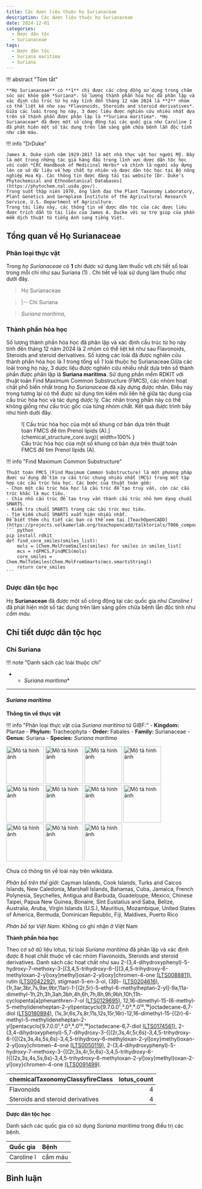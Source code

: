 ```yaml
---
title: Các dược liệu thuộc họ Surianaceae
description: Các dược liệu thuộc họ Surianaceae
date: 2024-12-01
categories:
  - Dược dân tộc
  - Surianaceae
tags:
  - Dược dân tộc
  - Suriana maritima
  - Suriana
---
```

!!! abstract "Tóm tắt"

    **Họ Surianaceae** có **1** chi được các cộng đồng sử dụng trong chăm sóc sức khỏe gồm *Suriana*. Số lượng thành phần hóa học đã phân lập và xác định cấu trúc từ họ này tính đến tháng 12 năm 2024 là **2** nhóm có thể liệt kê như sau *Flavonoids, Steroids and steroid derivatives*. Giữa các loài trong họ này, 3 dược liệu được nghiên cứu nhiều nhất dựa trên số thành phần được phân lập là **Suriana maritima*. *Họ Surianaceae* đã được một số công động tại các quốc gia như Caroline I đã phát hiện một số tác dụng trên lâm sàng gồm chữa bệnh lẫn độc tính như cầm máu.

!!! info "DrDuke"

    James A. Duke sinh năm 1929-2017 là một nhà thực vật học người Mỹ. Đây là một trong những tác giả hàng đầu trong lĩnh vực dược dân tộc học với cuốn *CRC Handbook of Medicinal Herbs* và chính là người xây dựng lên cơ sở dữ liệu về hợp chất tự nhiên và dược dân tộc học tại Bộ nông nghiệp Hoa Kỳ. Các thông tin được đăng tải tại website [Dr. Duke's Phytochemical and Ethnobotanical Databases](https://phytochem.nal.usda.gov/). 
    Trong suốt thập niên 1970, ông lãnh đạo the Plant Taxonomy Laboratory, Plant Genetics and Germplasm Institute of the Agricultural Research Service, U.S. Department of Agriculture.
    Trong tài liệu này, các thông tin về dược dân tộc của các dược liệu được trích dẫn từ tài liệu của James A. Ducke với sự trợ giúp của phần mềm dịch thuật từ tiếng Anh sang tiếng Việt.
   
## Tổng quan về Họ Surianaceae
### Phân loại thực vật
Trong *họ Surianaceae* có **1** chi được sử dụng làm thuốc với chi tiết số loài trong mỗi chi như sau Suriana (1) . Chi tiết về loài sử dụng làm thuốc như dưới đây.  

>Họ Surianaceae


>|-- Chi Suriana

>*Suriana maritima*,

### Thành phần hóa học 

Số lượng thành phần hóa học đã phân lập và xác định cấu trúc từ họ này tính đến tháng 12 năm 2024 là 2 nhóm có thể liệt kê như sau Flavonoids, Steroids and steroid derivatives. Số lượng các loài đã được nghiên cứu thành phần hóa học là *1* trong tổng số *1* loài thuộc họ Surianaceae.Giữa các loài trong họ này, 3 dược liệu được nghiên cứu nhiều nhất dựa trên số thành phần được phân lập là **Suriana maritima**. Sử dụng phần mềm RDKIT với thuật toán  Find Maximum Common Substructure (FMCS), các nhóm hoạt chất phổ biến nhất trong *họ Surianaceae* đã xây dựng được nhân. Điều này trong tương lại có thể được sử dụng tìm kiếm mối liên hệ giữa tác dụng của cấu trúc hóa học và tác dụng dược lý. Các nhân trong phần này có thể không giống như cấu trúc gốc của từng nhóm chất. Kết quả được trình bầy như hình dưới đây.

<figure markdown="span">
    ![ Cấu trúc hóa học của một số khung cơ bản dựa trên thuật toán FMCS để tìm Prenol lipids (A).](chemical_structure_core.svg){ width=100% }
    <figcaption> Cấu trúc hóa học của một số khung cơ bản dựa trên thuật toán FMCS để tìm Prenol lipids (A).</figcaption>
</figure>


!!! info  "Find Maximum Common Substructure"
    
    Thuật toán FMCS (Find Maximum Common Substructure) là một phương pháp được sử dụng để tìm ra cấu trúc chung nhiều nhất (MCS) trong một tập hợp các cấu trúc hóa học. Các bước của thuật toán gồm:
    - Chọn một cấu trúc hóa học là cấu trúc để tạo truy vấn, còn các cấu trúc khác là mục tiêu.
    - Chia nhỏ cấu trúc để tạo truy vấn thành cấu trúc nhỏ hơn dạng chuỗi SMARTS.
    - Kiểm tra chuỗi SMARTS trong các cấu trúc mục tiêu.
    - Tìm kiếm chuỗi SMARTS xuất hiện nhiều nhất.
    Để biết thêm chi tiết các bạn có thể xem tại [TeachOpenCADD](https://projects.volkamerlab.org/teachopencadd/talktorials/T006_compound_maximum_common_substructures.html)
    ``` python
    pip install rdkit
    def find_core_smiles(smiles_list):
        mols = [Chem.MolFromSmiles(smiles) for smiles in smiles_list]
        mcs = rdFMCS.FindMCS(mols)
        core_smiles = Chem.MolToSmiles(Chem.MolFromSmarts(mcs.smartsString))
        return core_smiles
    ```

### Dược dân tộc học

Họ **Surianaceae** đã được một số công động tại các quốc gia như *Caroline I* đã phát hiện một số tác dụng trên lâm sàng gồm chữa bệnh lẫn độc tính như *cầm máu*.

## Chi tiết dược dân tộc học


### Chi Suriana

!!! note "Danh sách các loài thuộc chi"
    
*	 - *Suriana maritima**

---      
#### *Suriana maritima*
**Thông tin về thực vật**

!!! info "Phân loại thực vật của *Suriana maritima* từ GIBF:"
    - **Kingdom:** Plantae
    - **Phylum:** Tracheophyta
    - **Order:** Fabales
    - **Family:** Surianaceae
    - **Genus:** Suriana
    - **Species:** *Suriana maritima*

<img src="https://inaturalist-open-data.s3.amazonaws.com/photos/343907400/original.jpg" alt="Mô tả hình ảnh" width="100" height="100">
<img src="https://inaturalist-open-data.s3.amazonaws.com/photos/343911475/original.jpg" alt="Mô tả hình ảnh" width="100" height="100">
<img src="https://inaturalist-open-data.s3.amazonaws.com/photos/343911516/original.jpg" alt="Mô tả hình ảnh" width="100" height="100">
<img src="https://inaturalist-open-data.s3.amazonaws.com/photos/343929948/original.jpeg" alt="Mô tả hình ảnh" width="100" height="100">
<img src="https://inaturalist-open-data.s3.amazonaws.com/photos/343929964/original.jpeg" alt="Mô tả hình ảnh" width="100" height="100">
<img src="https://inaturalist-open-data.s3.amazonaws.com/photos/343929930/original.jpeg" alt="Mô tả hình ảnh" width="100" height="100">
<img src="https://inaturalist-open-data.s3.amazonaws.com/photos/343929980/original.jpeg" alt="Mô tả hình ảnh" width="100" height="100">
<img src="https://inaturalist-open-data.s3.amazonaws.com/photos/344020858/original.jpeg" alt="Mô tả hình ảnh" width="100" height="100">
<img src="https://inaturalist-open-data.s3.amazonaws.com/photos/344020885/original.jpeg" alt="Mô tả hình ảnh" width="100" height="100">
<img src="https://inaturalist-open-data.s3.amazonaws.com/photos/344020915/original.jpeg" alt="Mô tả hình ảnh" width="100" height="100">
<img src="https://inaturalist-open-data.s3.amazonaws.com/photos/344474166/original.jpg" alt="Mô tả hình ảnh" width="100" height="100"> 

Chưa có thông tin về loài này trên wikidata.

*Phân bố trên thế giới*: Cayman Islands, Cook Islands, Turks and Caicos Islands, New Caledonia, Marshall Islands, Bahamas, Cuba, Jamaica, French Polynesia, Seychelles, Antigua and Barbuda, Guadeloupe, Mexico, Chinese Taipei, Papua New Guinea, Bonaire, Sint Eustatius and Saba, Belize, Australia, Aruba, Virgin Islands (U.S.), Mauritius, Mozambique, United States of America, Bermuda, Dominican Republic, Fiji, Maldives, Puerto Rico

*Phân bố tại Việt Nam*: Không có ghi nhận ở Việt Nam

**Thành phần hóa học**
        

Theo cơ sở dữ liệu lotus, từ loài *Suriana maritima* đã phân lập và xác định được 8 hoạt chất thuộc về các nhóm Flavonoids, Steroids and steroid derivatives. Danh sách các hoạt chất như sau 2-(3,4-dihydroxyphenyl)-5-hydroxy-7-methoxy-3-[(3,4,5-trihydroxy-6-{[(3,4,5-trihydroxy-6-methyloxan-2-yl)oxy]methyl}oxan-2-yl)oxy]chromen-4-one [(LTS0088811)](https://lotus.naturalproducts.net/compound/lotus_id/LTS0088811), rutin [(LTS0042292)](https://lotus.naturalproducts.net/compound/lotus_id/LTS0042292), stigmast-5-en-3-ol, (3β)- [(LTS0204616)](https://lotus.naturalproducts.net/compound/lotus_id/LTS0204616), (1r,3ar,3br,7s,9ar,9br,11ar)-1-[(2r,5r)-5-ethyl-6-methylheptan-2-yl]-9a,11a-dimethyl-1h,2h,3h,3ah,3bh,4h,6h,7h,8h,9h,9bh,10h,11h-cyclopenta[a]phenanthren-7-ol [(LTS0129695)](https://lotus.naturalproducts.net/compound/lotus_id/LTS0129695), 12,16-dimethyl-15-(6-methyl-5-methylideneheptan-2-yl)pentacyclo[9.7.0.0¹,³.0³,⁸.0¹²,¹⁶]octadecane-6,7-diol [(LTS0180894)](https://lotus.naturalproducts.net/compound/lotus_id/LTS0180894), (1s,3r,6s,7s,8r,11s,12s,15r,16r)-12,16-dimethyl-15-[(2r)-6-methyl-5-methylideneheptan-2-yl]pentacyclo[9.7.0.0¹,³.0³,⁸.0¹²,¹⁶]octadecane-6,7-diol [(LTS0174561)](https://lotus.naturalproducts.net/compound/lotus_id/LTS0174561), 2-(3,4-dihydroxyphenyl)-5,7-dihydroxy-3-{[(2r,3s,4r,5r,6s)-3,4,5-trihydroxy-6-({[(2s,3s,4s,5s,6s)-3,4,5-trihydroxy-6-methyloxan-2-yl]oxy}methyl)oxan-2-yl]oxy}chromen-4-one [(LTS0050119)](https://lotus.naturalproducts.net/compound/lotus_id/LTS0050119), 2-(3,4-dihydroxyphenyl)-5-hydroxy-7-methoxy-3-{[(2r,3s,4r,5r,6s)-3,4,5-trihydroxy-6-({[(2s,3s,4s,5s,6s)-3,4,5-trihydroxy-6-methyloxan-2-yl]oxy}methyl)oxan-2-yl]oxy}chromen-4-one [(LTS0091499)](https://lotus.naturalproducts.net/compound/lotus_id/LTS0091499).

| chemicalTaxonomyClassyfireClass   |   lotus_count |
|:----------------------------------|--------------:|
| Flavonoids                        |             4 |
| Steroids and steroid derivatives  |             4 |


**Dược dân tộc học**

Danh sách các quốc gia có sử dụng *Suriana maritima* trong điều trị các bệnh. 

| Quốc gia   | Bệnh    |
|:-----------|:--------|
| Caroline I | cầm máu |





## Bình luận

<div id="giscus-container"></div>
<script src="https://giscus.app/client.js"
        data-repo="hoangson0787/CSDL-duoc-lieu"
        data-repo-id="R_kgDONbMRNA"
        data-category="Duoc lieu"
        data-category-id="DIC_kwDONbMRNM4ClklR"
        data-mapping="pathname"
        data-strict="0"
        data-reactions-enabled="1"
        data-emit-metadata="1"
        data-input-position="bottom"
        data-theme="light"
        data-lang="en"
        crossorigin="anonymous"
        async>
</script>

